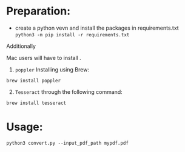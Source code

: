 # Preparation:
* create a python vevn and install the packages in requirements.txt
`python3 -m pip install -r requirements.txt`

Additionally

Mac users will have to install .
1. `poppler` Installing using Brew:

`brew install poppler`

2. `Tesseract` through the following command:

`brew install tesseract`

# Usage:

`python3 convert.py --input_pdf_path mypdf.pdf` 
